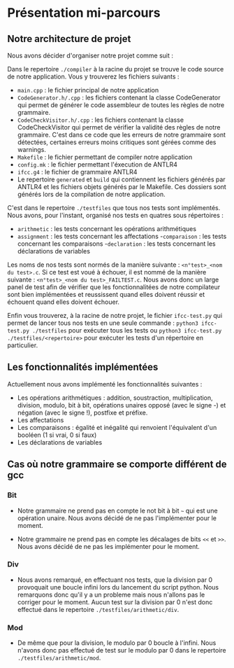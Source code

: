 # Présentation mi-parcours

## Notre architecture de projet

Nous avons décider d'organiser notre projet comme suit :

Dans le repertoire `./compiler` à la racine du projet se trouve le code source de notre application.
Vous y trouverez les fichiers suivants :

- `main.cpp` : le fichier principal de notre application
- `CodeGenerator.h/.cpp` : les fichiers contenant la classe CodeGenerator qui permet de générer le code assembleur de toutes les règles de notre grammaire.
- `CodeCheckVisitor.h/.cpp` : les fichiers contenant la classe CodeCheckVisitor qui permet de vérifier la validité des règles de notre grammaire.
  C'est dans ce code que les erreurs de notre grammaire sont détectées, certaines erreurs moins critiques
  sont gérées comme des warnings.
- `Makefile` : le fichier permettant de compiler notre application
- `config.mk` : le fichier permettant l'éxecution de ANTLR4
- `ifcc.g4` : le fichier de grammaire ANTLR4
- Le repertoire `generated` et `build` qui contiennent les fichiers générés par ANTLR4 et les fichiers objets générés par le Makefile. Ces dossiers sont générés lors de la compilation de notre application.

C'est dans le repertoire `./testfiles` que tous nos tests sont implémentés.
Nous avons, pour l'instant, organisé nos tests en quatres sous répertoires :

- `arithmetic` : les tests concernant les opérations arithmétiques
- `assignment` : les tests concernant les affectations -`comparaison` : les tests concernant les comparaisons -`declaration` : les tests concernant les déclarations de variables

Les noms de nos tests sont normés de la manière suivante : `<n°test>_<nom du test>.c`.
Si ce test est voué à échouer, il est nommé de la manière suivante : `<n°test>_<nom du test>_FAILTEST.c`.
Nous avons donc un large panel de test afin de vérifier que les fonctionnalitées de notre compilateur sont bien implémentées et reussissent quand elles doivent réussir et échouent quand elles doivent échouer.

Enfin vous trouverez, à la racine de notre projet, le fichier `ifcc-test.py` qui permet de lancer tous nos tests en une seule commande :
`python3 ifcc-test.py ./testfiles` pour exécuter tous les tests ou `python3 ifcc-test.py ./testfiles/<repertoire>` pour exécuter les tests d'un répertoire en particulier.

## Les fonctionnalités implémentées

Actuellement nous avons implémenté les fonctionnalités suivantes :

- Les opérations arithmétiques : addition, soustraction, multiplication, division, modulo, bit à bit, opérations unaires opposé (avec le signe -) et négation (avec le signe !), postfixe et préfixe.
- Les affectations
- Les comparaisons : égalité et inégalité qui renvoient l'équivalent d'un booléen (1 si vrai, 0 si faux)
- Les déclarations de variables

## Cas où notre grammaire se comporte différent de gcc

### Bit

- Notre grammaire ne prend pas en compte le not bit à bit `~` qui est une opération unaire. Nous avons décidé de ne pas l'implémenter pour le moment.

- Notre grammaire ne prend pas en compte les décalages de bits `<<` et `>>`. Nous avons décidé de ne pas les implémenter pour le moment.

### Div

- Nous avons remarqué, en effectuant nos tests, que la division par 0 provoquait une boucle infini lors du lancement du script python. Nous remarquons donc qu'il y a un probleme mais nous n'allons pas le corriger pour le moment.
  Aucun test sur la division par 0 n'est donc effectué dans le repertoire `./testfiles/arithmetic/div`.

### Mod

- De même que pour la division, le modulo par 0 boucle à l'infini. Nous n'avons donc pas effectué de test sur le modulo par 0 dans le repertoire `./testfiles/arithmetic/mod`.
